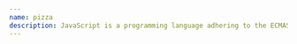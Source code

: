 ```yaml
---
name: pizza
description: JavaScript is a programming language adhering to the ECMAScript spec.
---
```

